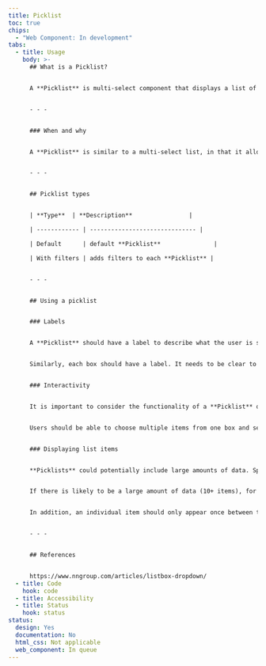 ```yaml
---
title: Picklist
toc: true
chips:
  - "Web Component: In development"
tabs:
  - title: Usage
    body: >-
      ## What is a Picklist?


      A **Picklist** is multi-select component that displays a list of selectable options, where more than one item can be selected. It is displayed as two boxes side-by-side, where the user can move items across from left to right or right to left. Typically, one of these boxes would be a list of options, and the other box would be a list of 'selected' items.


      - - -


      ### When and why


      A **Picklist** is similar to a multi-select list, in that it allows the user to select multiple items from a list of possible options, however the **Picklist** moves the selected items into a separate list.  This allows the user to clearly see what has been selected, and can potentially give them the ability to reorder the selected items if required. 


      - - -


      ## Picklist types


      | **Type**  | **Description**                |

      | ------------ | ------------------------------ |

      | Default      | default **Picklist**               |

      | With filters | adds filters to each **Picklist** |


      - - -


      ## Using a picklist


      ### Labels


      A **Picklist** should have a label to describe what the user is selecting. Without a label, the **Picklist** will be confusing for the user, as they require the context to know exactly what they are picking from. Ensure you choose a descriptive label that is appropriate for the desired intention.


      Similarly, each box should have a label. It needs to be clear to the user which side is the list of options, and which side is the list of items that have been selected. As an example, if you were creating a **Picklist** of employees to assign to a specific task, you might label one side 'Employees' and the other side 'Assigned'.


      ### Interactivity


      It is important to consider the functionality of a **Picklist** outside of forming two separate lists. The main usage of it is to clearly define what options have been chosen, and which are available to choose from, but in addition the user will also need to be selecting items from either of the lists to move them from one side to the other.


      Users should be able to choose multiple items from one box and select them using checkboxes, to enable them to move multiple items at once - this reduces the amount of clicks a user needs to make when moving a large number of items between the two lists. If an item has been selected, it should be clearly visible to the user - normally, this would be indicated by the selector being ticked.


      ### Displaying list items


      **Picklists** could potentially include large amounts of data. Special care should be taken to consider what the best ordering of items in a **Picklist** should be - alphabetical is usually a good idea, but sometimes you might consider an alternative sort order if that is more appropriate.


      If there is likely to be a large amount of data (10+ items), for example if you are picking from a number of employees, then the **Picklist** with filters type should be used.


      In addition, an individual item should only appear once between the two boxes - an item is either selected or it is not. The physical movement of an item from one box to the other gives the user a definitive answer as to whether something has been picked or not. Do not leave room for ambiguity in this instance. 


      - - -


      ## References


      https://www.nngroup.com/articles/listbox-dropdown/
  - title: Code
    hook: code
  - title: Accessibility
  - title: Status
    hook: status
status:
  design: Yes
  documentation: No
  html_css: Not applicable
  web_component: In queue
---
```

